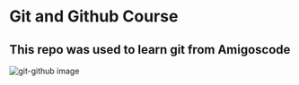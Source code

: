 # Git and Github Course

## This repo was used to learn git from Amigoscode

![git-github image](https://github.com/classic-presh/learning-git/assets/118505563/a4a5de6c-7801-43c3-89f7-1fb61ab0fc8c)
